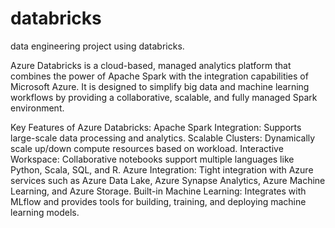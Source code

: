 # databricks
data engineering project using databricks. 

Azure Databricks is a cloud-based, managed analytics platform that combines the power of Apache Spark with the integration capabilities of Microsoft Azure. It is designed to simplify big data and machine learning workflows by providing a collaborative, scalable, and fully managed Spark environment.

Key Features of Azure Databricks:
Apache Spark Integration: Supports large-scale data processing and analytics.
Scalable Clusters: Dynamically scale up/down compute resources based on workload.
Interactive Workspace: Collaborative notebooks support multiple languages like Python, Scala, SQL, and R.
Azure Integration: Tight integration with Azure services such as Azure Data Lake, Azure Synapse Analytics, Azure Machine Learning, and Azure Storage.
Built-in Machine Learning: Integrates with MLflow and provides tools for building, training, and deploying machine learning models.
